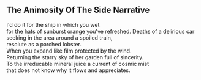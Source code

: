 The Animosity Of The Side Narrative
-----------------------------------
I'd do it for the ship in which you wet  
for the hats of sunburst orange you've refreshed. Deaths of a delirious car  
seeking in the area around a spoiled train,  
resolute as a parched lobster.  
When you expand like film protected by the wind.  
Returning the starry sky of her garden full of sincerity.  
To the irreducable mineral juice a current of cosmic mist  
that does not know why it flows and appreciates.  
